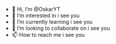 - 👋 Hi, I’m @OskarYT
- 👀 I’m interested in i see you
- 🌱 I’m currently learning i see you
- 💞️ I’m looking to collaborate on i see you
- 📫 How to reach me i see you

<!---
OskarYT/OskarYT is a ✨ special ✨ repository because its `README.md` (this file) appears on your GitHub profile.
You can click the Preview link to take a look at your changes.
--->
